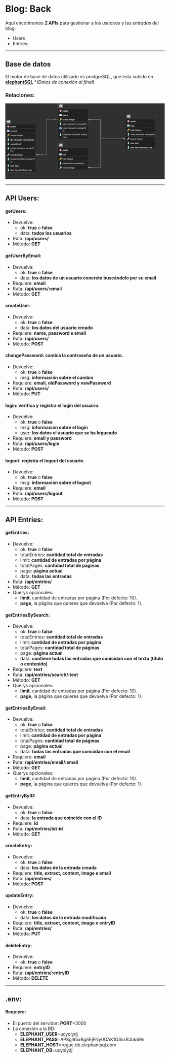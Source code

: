# Blog: Back

Aquí encontramos **2 APIs** para gestionar a los *usuarios* y las *entradas* del blog:
* Users
* Entries:

---
## Base de datos
El motor de base de datos utilizado es postgreSQL, que esta subido en **[elephantSQL](https://www.elephantsql.com/)**
\**(Datos de conexión al final)*

### Relaciones:
![Relaciones](Relaciones.png)

---
## API Users:

#### **getUsers:**
* Devuelve:
    * ok: **true** o **false**
    * data: **todos los usuarios**
* Ruta: **/api/users/**
* Método: **GET**
  
#### **getUserByEmail:**
* Devuelve: 
    * ok: **true** o **false**
    * data: **los datos de un usuario concreto buscándolo por su email**
* Requiere: **email**
* Ruta: **/api/users/:email**
* Método: **GET**

#### **createUser:** 
* Devuelve:
    * ok: **true** o **false**
    * data: **los datos del usuario creado**
* Requiere: **name, password e email**
* Ruta: **/api/users/**
* Método: **POST**

#### **changePassword:** cambia la contraseña de un usuario.
* Devuelve:
    * ok: **true** o **false**
    * msg: **información sobre el cambio**
* Requiere: **email, oldPassword y newPassword**
* Ruta: **/api/users/**
* Método: **PUT**

#### **login:** verifica y registra el login del usuario.
* Devuelve:
    * ok: **true** o **false**
    * msg: **información sobre el login**
    * user: **los datos el usuario que se ha logueado**
* Requiere: **email y password**
* Ruta: **/api/users/login**
* Método: **POST**

#### **logout:** registra el logout del usuario.
* Devuelve:
    * ok: **true** o **false**
    * msg: **información sobre el logout**
* Requiere: **email**
* Ruta: **/api/users/logout**
* Método: **POST**

---
## API Entries:
#### **getEntries:**
* Devuelve:
  * ok: **true** o **false**
  * totalEntries: **cantidad total de entradas**
  * limit: **cantidad de entradas por página**
  * totalPages: **cantidad total de páginas**
  * page: **página actual**
  * data: **todas las entradas**
* Ruta: **/api/entries/**
* Método: **GET**
* Querys opcionales: 
    * **limit**, cantidad de entradas por página (Por defecto: 10).
    * **page**, la página que quieres que devuelva (Por defecto: 1).  
  
#### **getEntriesBySearch:** 
* Devuelve:
  * ok: **true** o **false**
  * totalEntries: **cantidad total de entradas**
  * limit: **cantidad de entradas por página**
  * totalPages: **cantidad total de páginas**
  * page: **página actual**
  * data: **contiene todas las entradas que conicidan con el texto (título o contenido)**
* Requiere: **text**
* Ruta: **/api/entries/search/:text**
* Método: **GET**
* Querys opcionales: 
  * **limit**, cantidad de entradas por página (Por defecto: 10).
  * **page**, la página que quieres que devuelva (Por defecto: 1).

#### **getEntriesByEmail:** 
* Devuelve: 
    * ok: **true** o **false**
    * totalEntries: **cantidad total de entradas**
    * limit: **cantidad de entradas por página**
    * totalPages: **cantidad total de páginas**
    * page: **página actual**
    * data: **todas las entradas que conicidan con el email**
* Requiere: **email**
* Ruta: **/api/entries/email/:email**
* Método: **GET**
* Querys opcionales: 
    * **limit**, cantidad de entradas por página (Por defecto: 10).
    * **page**, la página que quieres que devuelva (Por defecto: 1).

#### **getEntryByID:** 
* Devuelve: 
    * ok: **true** o **false**
    * data: **la entrada que coincide con el ID**            
* Requiere: **id**
* Ruta: **/api/entries/id/:id**
* Método: **GET**

#### **createEntry:** 
* Devuelve: 
    * ok: **true** o **false**
    * data: **los datos de la entrada creada**
* Requiere: **title, extract, content, image e email**
* Ruta: **/api/entries/**
* Método: **POST**

#### **updateEntry:** 
* Devuelve: 
    * ok: **true** o **false**
    * data: **los datos de la entrada modificada**
* Requiere: **title, extract, content, image e entryID**
* Ruta: **/api/entries/**
* Método: **PUT**

#### **deleteEntry:** 
* Devuelve: 
    * ok: **true** o **false**
* Requiere: **entryID**
* Ruta: **/api/entries/:entryID**
* Método: **DELETE**

---
## .env:
#### Requiere:
* El puerto del servidor: **PORT**=3000
* La conexión a la BD:
    * **ELEPHANT_USER**=ucyoiydj
    * **ELEPHANT_PASS**=AP8gl95xBgSEjFNy0OAK1O3ssRJbk69n
    * **ELEPHANT_HOST**=rogue.db.elephantsql.com
    * **ELEPHANT_DB**=ucyoiydj
